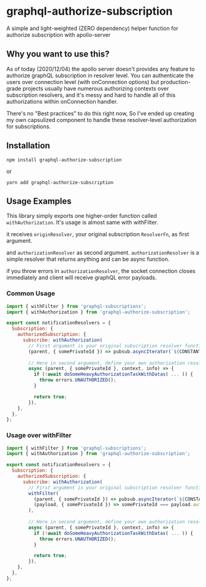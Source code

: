 # graphql-authorize-subscription
A simple and light-weighted (ZERO dependency) helper function for authorize subscription with apollo-server


## Why you want to use this?

As of today (2020/12/04) the apollo server doesn't provides any feature to authorize graphQL subscription in resolver level. You can authenticate the users over connection level (with onConnection options) but production-grade projects usually have numerous authorizing contexts over subscription resolvers, and it's messy and hard to handle all of this authorizations within onConnection handler.

There's no "Best practices" to do this right now, So I've ended up creating my own capsulized component to handle these resolver-level authorization for subscriptions.


## Installation

`npm install graphql-authorize-subscription`

or

`yarn add graphql-authorize-subscription`

## Usage Examples

This library simply exports one higher-order function called `withAuthorization`. It's usage is almost same with withFilter.

it receives `originResolver`, your original subscription `ResolverFn`, as first argument.

and `authorizationResolver` as second argument. `authorizationResolver` is a simple resolver that returns anything and can be async function.

if you throw errors in `authorizationResolver`, the socket connection closes immediately and client will receive graphQL error payloads.


### Common Usage

```javascript
import { withFilter } from 'graphql-subscriptions';
import { withAuthorization } from 'graphql-authorize-subscription';

export const notificationResolvers = {
  Subscription: {
    authorizedSubscription: {
      subscribe: withAuthorization(
        // First argument is your original subscription resolver function.
        (parent, { somePrivateId }) => pubsub.asyncIterator(`${CONSTANTS.SUBSCRIPTION.SUBSCRIPTIONKEY}.${somePrivateId}`),
        
        // Here in second argument, define your own authorization resolver. it receives all the arguments that normal resolver get.
        async (parent, { somePrivateId }, context, info) => {
          if (!await doSomeHeavyAuthorizationTaskWithDatas( ... )) {
            throw errors.UNAUTHORIZED();
          }

          return true;
        }),
    },
  },
};

```

### Usage over withFilter

```javascript
import { withFilter } from 'graphql-subscriptions';
import { withAuthorization } from 'graphql-authorize-subscription';

export const notificationResolvers = {
  Subscription: {
    authorizedSubscription: {
      subscribe: withAuthorization(
        // First argument is your original subscription resolver function.
        withFilter(
          (parent, { somePrivateId }) => pubsub.asyncIterator(`${CONSTANTS.SUBSCRIPTION.SUBSCRIPTIONKEY}.${somePrivateId}`),
          (payload, { somePrivateId }) => somePrivateId === payload.authorizedSubscription.somePrivateId,
        ),
        
        // Here in second argument, define your own authorization resolver. it receives all the arguments that normal resolver get.
        async (parent, { somePrivateId }, context, info) => {
          if (!await doSomeHeavyAuthorizationTaskWithDatas( ... )) {
            throw errors.UNAUTHORIZED();
          }

          return true;
        }),
    },
  },
};

```
